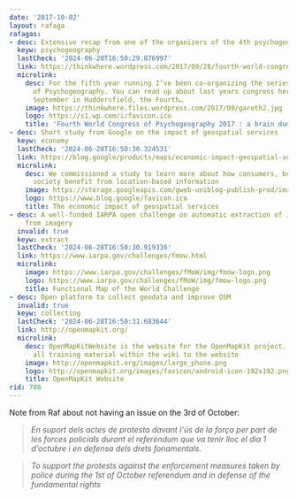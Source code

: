 ```yaml
---
date: '2017-10-02'
layout: rafaga
rafagas:
- desc: Extensive recap from one of the organizers of the 4th psychogeography conference
  keyw: psychogeography
  lastCheck: '2024-06-28T16:50:29.876997'
  link: https://thinkwhere.wordpress.com/2017/09/28/fourth-world-congress-of-psychogeography-2017-a-brain-dump/
  microlink:
    desc: For the fifth year running I’ve been co-organizing the series of World Congresses
      of Psychogeography. You can read up about last years congress here. From 8-10
      September in Huddersfield, the Fourth…
    image: https://thinkwhere.files.wordpress.com/2017/09/gareth2.jpg
    logo: https://s1.wp.com/i/favicon.ico
    title: 'Fourth World Congress of Psychogeography 2017 : a brain dump'
- desc: Short study from Google on the impact of geospatial services
  keyw: economy
  lastCheck: '2024-06-28T16:50:30.324531'
  link: https://blog.google/products/maps/economic-impact-geospatial-services/
  microlink:
    desc: We commissioned a study to learn more about how consumers, businesses and
      society benefit from location-based information
    image: https://storage.googleapis.com/gweb-uniblog-publish-prod/images/earth-earth-at-night-night-lights-41949_1.max-1300x1300.jpeg
    logo: https://www.blog.google/favicon.ico
    title: The economic impact of geospatial services
- desc: A well-funded IARPA open challenge on automatic extraction of information
    from imagery
  invalid: true
  keyw: extract
  lastCheck: '2024-06-28T16:50:30.919336'
  link: https://www.iarpa.gov/challenges/fmow.html
  microlink:
    image: https://www.iarpa.gov/challenges/fMoW/img/fmow-logo.png
    logo: https://www.iarpa.gov/challenges/fMoW/img/fmow-logo.png
    title: Functional Map of the World Challenge
- desc: Open platform to collect geodata and improve OSM
  invalid: true
  keyw: collecting
  lastCheck: '2024-06-28T16:50:31.683644'
  link: http://openmapkit.org/
  microlink:
    desc: OpenMapKitWebsite is the website for the OpenMapKit project. We are moving
      all training material within the wiki to the website
    image: http://openmapkit.org/images/large_phone.png
    logo: http://openmapkit.org/images/favicon/android-icon-192x192.png
    title: OpenMapKit Website
rid: 708
---
```


Note from Raf about not having an issue on the 3rd of October:

> *En suport dels actes de protesta davant l'ús de la força per part de les forces policials durant el referèndum que va tenir lloc el dia 1 d'octubre i en defensa dels drets fonamentals.*

> *To support the protests against the enforcement measures taken by police during the 1st of October referendum and in defense of the fundamental rights*